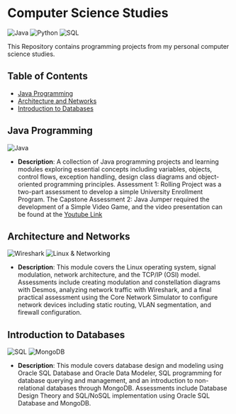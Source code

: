 
# Computer Science Studies

![Java](https://img.shields.io/badge/language-Java-FF6347)
![Python](https://img.shields.io/badge/language-Python-blue)
![SQL](https://img.shields.io/badge/language-SQL-4479A1)

This Repository contains programming projects from my personal computer science studies.

## Table of Contents
- [Java Programming](#java-programming)
- [Architecture and Networks](#architecture-and-networks)
- [Introduction to Databases](#introduction-to-databases)

## Java Programming
![Java](https://img.shields.io/badge/Java-DC143C?style=flat-squaree&logo=java&logoColor=white)
- **Description**: A collection of Java programming projects and learning modules exploring essential concepts including variables, objects, control flows, exception handling, design
class diagrams and object-oriented programming principles. Assessment 1: Rolling Project was a two-part assessment to develop a simple University Enrollment Program. The Capstone Assessment 2: Java Jumper required the development of a Simple Video Game, and the video presentation can be found at the [Youtube Link](https://www.youtube.com/watch?v=VDigYY18HOc)

## Architecture and Networks
![Wireshark](https://img.shields.io/badge/Wireshark-1679A7?style=flat-square&logo=wireshark&logoColor=white)
![Linux & Networking](https://img.shields.io/badge/Linux_&_Networking-0078D6?style=flat-square&logo=linux&logoColor=white)
- **Description**: This module covers the Linux operating system, signal modulation, network architecture, and the TCP/IP (OSI) model. 
    Assessments include creating modulation and constellation diagrams with Desmos, analyzing network traffic with Wireshark, and a final practical assessment using the Core Network Simulator to configure network devices including static routing, VLAN segmentation, and firewall configuration.


## Introduction to Databases
![SQL](https://img.shields.io/badge/SQL-4479A1?style=flat-square&logo=postgresql&logoColor=white)
![MongoDB](https://img.shields.io/badge/MongoDB-4EA94B?style=flat-squaree&logo=mongodb&logoColor=white)
- **Description**: This module covers database design and modeling using Oracle SQL Database and Oracle Data Modeler, 
   SQL programming for database querying and management, and an introduction to non-relational databases through MongoDB. 
   Assessments include Database Design Theory and SQL/NoSQL implementation using Oracle SQL Database and MongoDB.